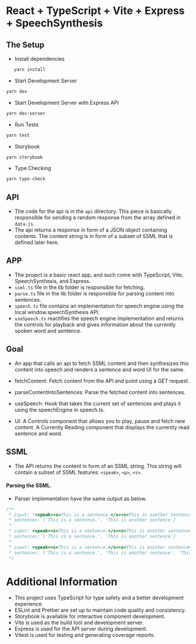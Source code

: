 # React + TypeScript + Vite + Express + SpeechSynthesis

## The Setup

- Install dependencies

```bash
   yarn install
```

- Start Development Server

```bash
yarn dev
```

- Start Development Server with Express API

```bash
yarn dev:server
```

- Run Tests

```bash
yarn test
```

- Storybook

```bash
yarn storybook
```

- Type Checking

```bash
yarn type-check
```

## API

- The code for the api is in the `api` directory. This piece is basically responsible for sending a random response from the array defined in `data.js`.
- The api returns a response in form of a JSON object containing contents. The content string is in form of a subset of SSML that is defined later here.

## APP

- The project is a basic react app, and such come with TypeScript, Vite, SpeechSynthesis, and Express.
- `ssml.ts` file in the lib folder is responsible for fetching.
- `parse.ts` file in the lib folder is responsible for parsing content into sentences.
- `speech.ts` file contains an implementation for speech engine using the local window.speechSynthesis API.
- `useSpeech.ts` reactifies the speech engine implementation and returns the controls for playback and gives information about the currently spoken word and sentence.

## Goal

- An app that calls an api to fetch SSML content and then synthesizes this content into speech and renders a sentence and word UI for the same.

- fetchContent: Fetch content from the API end point using a GET request.
- parseContentIntoSentences: Parse the fetched content into sentences.
- useSpeech: Hook that takes the current set of sentences and plays it using the speechEngine in speech.ts.
- UI: A Controls component that allows you to play, pause and fetch new content. A Currently Reading component that displays the currently read sentence and word.

## SSML

- The API returns the content in form of an SSML string. This string will contain a subset of SSML features: `<speak>`, `<p>`, `<s>`.

#### Parsing the SSML.

- Parser implementation have the same output as below.

```ts
/**
 * input: "<speak><s>This is a sentence.</s><s>This is another sentence</s></speak>",
 * sentences: ['This is a sentence.', 'This is another sentence']
 *
 * input: <speak><s>This is a sentence.</s><s>This is another sentence</s>Some more text</speak>
 * sentences: ['This is a sentence.', 'This is another sentence']
 *
 * input: <speak><s>This is a sentence.</s><s>This is another sentence</s>Some more text<s>This is a longer piece of content</s></speak>
 * sentences: ['This is a sentence.', 'This is another sentence', 'This is a longer piece of content']
 */
```

# Additional Information

- This project uses TypeScript for type safety and a better development experience.
- ESLint and Prettier are set up to maintain code quality and consistency.
- Storybook is available for interactive component development.
- Vite is used as the build tool and development server.
- Express is used for the API server during development.
- Vitest is used for testing and generating coverage reports.
